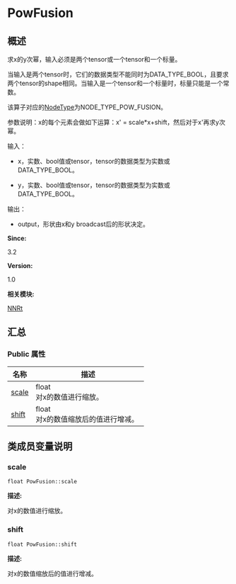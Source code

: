 # PowFusion


## 概述

求x的y次幂，输入必须是两个tensor或一个tensor和一个标量。

当输入是两个tensor时，它们的数据类型不能同时为DATA_TYPE_BOOL，且要求两个tensor的shape相同。当输入是一个tensor和一个标量时，标量只能是一个常数。

该算子对应的[NodeType](_n_n_rt.md#nodetype)为NODE_TYPE_POW_FUSION。

参数说明：x的每个元素会做如下运算：x' = scale\*x+shift，然后对于x'再求y次幂。

输入：

- x，实数、bool值或tensor，tensor的数据类型为实数或DATA_TYPE_BOOL。

- y，实数、bool值或tensor，tensor的数据类型为实数或DATA_TYPE_BOOL。

输出：

- output，形状由x和y broadcast后的形状决定。

**Since:**

3.2

**Version:**

1.0

**相关模块:**

[NNRt](_n_n_rt.md)


## 汇总


### Public 属性

  | 名称 | 描述 | 
| -------- | -------- |
| [scale](#scale) | float<br/>对x的数值进行缩放。&nbsp; | 
| [shift](#shift) | float<br/>对x的数值缩放后的值进行增减。&nbsp; | 


## 类成员变量说明


### scale

  
```
float PowFusion::scale
```
**描述:**

对x的数值进行缩放。


### shift

  
```
float PowFusion::shift
```
**描述:**

对x的数值缩放后的值进行增减。
